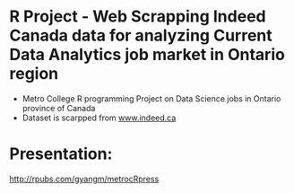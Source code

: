 # R Project - Web Scrapping Indeed Canada data for analyzing Current Data Analytics job market in Ontario region
- Metro College R programming Project on Data Science jobs in Ontario province of Canada
- Dataset is scarpped from www.indeed.ca

# Presentation:
http://rpubs.com/gyangm/metrocRpress
